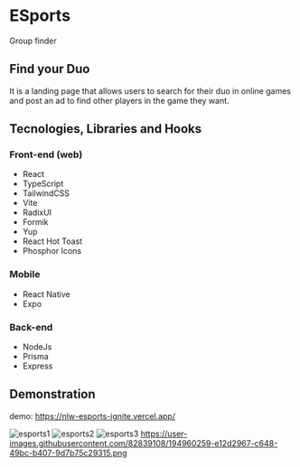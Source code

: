 # ESports
Group finder

## Find your Duo
It is a landing page that allows users to search for their duo in online games and post an ad to find other players in the game they want.

## Tecnologies, Libraries and Hooks

### Front-end (web)

- React
- TypeScript
- TailwindCSS
- Vite
- RadixUI
- Formik
- Yup
- React Hot Toast
- Phosphor Icons

### Mobile
- React Native
- Expo

### Back-end
- NodeJs
- Prisma
- Express

## Demonstration
demo: https://nlw-esports-ignite.vercel.app/

![esports1](https://user-images.githubusercontent.com/82839108/194960259-e12d2967-c648-49bc-b407-9d7b75c29315.png)
![esports2](https://user-images.githubusercontent.com/82839108/194960267-2875bde8-6176-4ad4-9158-9383fb890dad.PNG)
![esports3](https://user-images.githubusercontent.com/82839108/194960282-3a699e56-2a5f-4c93-9fc2-c24cecc14802.PNG)
https://user-images.githubusercontent.com/82839108/194960259-e12d2967-c648-49bc-b407-9d7b75c29315.png
